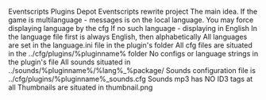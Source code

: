 Eventscripts Plugins Depot
Eventscripts rewrite project
The main idea.
If the game is multilanguage - messages is on the local language.
You may force displaying language by the cfg
If no such language - displaying in English
In the language file first is always English, then alphabetically
All languages are set in the language.ini file in the plugin's folder
All cfg files are situated in the ../cfg/plugins/%pluginname% folder
No configs or language strings in the plugin's file
All sounds situated in ../sounds/%pluginname%/%lang%_%package/
Sounds configuration file is ../cfg/plugins/%pluginname%_sounds.cfg
Sounds mp3 has NO ID3 tags at all
Thumbnails are situated in thumbnail.png
